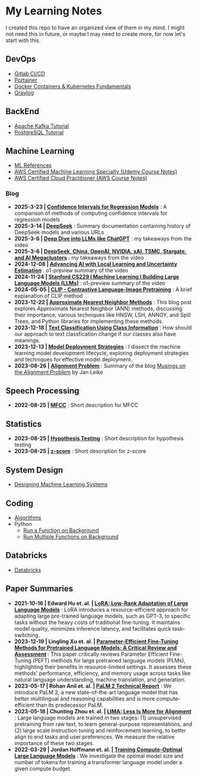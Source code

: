 # My Learning Notes

I created this repo to have an organized view of them in my mind. I might not need this in future, or maybe I may need to create more, for now let's start with this.

## DevOps

- [Gitlab CI/CD](./devops/gitlab-ci-cd.md)
- [Portainer](./devops/portainer.md)
- [Docker Containers & Kubernetes Fundamentals](./devops/docker_kubernetes/README.md)
- [Graylog](./devops/graylog.md)

## BackEnd

- [Apache Kafka Tutorial](./backend/kafka.md)
- [PostgreSQL Tutorial](./backend/postgresql.md)

## Machine Learning

- [ML References](./machine_learning/references.md)
- [AWS Certified Machine Learning Specialty (Udemy Course Notes)](./machine_learning/udemy-aws-mls-c01/README.md)
- [AWS Certified Cloud Practitioner (AWS Course Notes)](./machine_learning/aws-clf-c02/README.md)

### Blog

- **2025-3-23 | [Confidence Intervals for Regression Models](./machine_learning/regression_confidence.md)** : A comparison of methods of computing confidence intervals for regression models
- **2025-3-14 | [DeepSeek](./machine_learning/deepseek.md)** : Summary documentation containing history of DeepSeek models and various URLs
- **2025-3-6 | [Deep Dive into LLMs like ChatGPT](./machine_learning/andrej_karpathy_llm_deepdive.md)** : my takeaways from the video
- **2025-3-6 | [DeepSeek, China, OpenAI, NVIDIA, xAI, TSMC, Stargate, and AI Megaclusters](./machine_learning/lex_friedman_deepseek.md)** : my takeaways from the video
- **2024-12-08 | [Advancing AI with Local Learning and Uncertainty Estimation](./machine_learning/test_time_adaptation.md)** : o1-preview summary of the video
- **2024-11-24 | [Stanford CS229 I Machine Learning I Building Large Language Models (LLMs)](./machine_learning/standford_cs229_building_llms.md)** : o1-preview summary of the video
- **2024-05-05 | [CLIP - Contrastive Language-Image Pretraining](./machine_learning/clip.md)** : A brief explanation of CLIP method
- **2023-12-22 | [Approximate Nearest Neighbor Methods](./machine_learning/approximate-nearest-neighbor.md)** : This blog post explores Approximate Nearest Neighbor (ANN) methods, discussing their importance, various techniques like HNSW, LSH, ANNOY, and Spill Trees, and Python libraries for implementing these methods.
- **2023-12-18 | [Text Classification Using Class Information](./machine_learning/text-classification.md)** : How should our approach to text classfication change if our classes also have meanings.
- **2023-12-13 | [Model Deployment Strategies](./machine_learning/model-deployment-strategies.md)** : I dissect the machine learning model development lifecycle, exploring deployment strategies and techniques for effective model deployment.
- **2023-08-26 | [Alignment Problem](./machine_learning/alignment_problem.md)** : Summary of the blog [Musings on the Alignment Problem](https://aligned.substack.com/) by Jan Leike

## Speech Processing

- **2022-08-25 | [MFCC](./speech_processing/mfcc.md)** : Short description for MFCC

## Statistics

- **2023-08-25 | [Hypothesis Testing](./statistics/hypothesis-testing.md)** : Short description for hypothesis testing
- **2023-08-25 | [z-score](./statistics/z-score/z-score.md)** : Short description for z-score

## System Design

- [Designing Machine Learning Systems](./system/chip_huyen.md)

## Coding

- [Algorithms](https://github.com/gsamil/algorithms/)
- Python
    - [Run a Function on Background](./python/run_on_background.py)
    - [Run Multiple Functions on Background](./python/run_on_background_mult.py)

## Databricks
    
- [Databricks](./databricks/readme.md)

## Paper Summaries

- **2021-10-16 | Edward Hu et. al. | [LoRA: Low-Rank Adaptation of Large Language Models](./paper/lora-2021.md)** : LoRA introduces a resource-efficient approach for adapting large pre-trained language models, such as GPT-3, to specific tasks without the heavy costs of traditional fine-tuning. It maintains model quality, minimizes inference latency, and facilitates quick task-switching.
- **2023-12-19 | Lingling Xu et. al. | [Parameter-Efficient Fine-Tuning Methods for Pretrained Language Models: A Critical Review and Assessment](./paper/peft-2023.md)** : This paper critically reviews Parameter Efficient Fine-Tuning (PEFT) methods for large pretrained language models (PLMs), highlighting their benefits in resource-limited settings. It assesses these methods' performance, efficiency, and memory usage across tasks like natural language understanding, machine translation, and generation.
- **2023-05-17 | Rohan Anil et. al. | [PaLM 2 Technical Report](./paper/anil-2023-palm-2.md)** : We introduce PaLM 2, a new state-of-the-art language model that has better multilingual and reasoning capabilities and is more compute-efficient than its predecessor PaLM.
- **2023-05-18 | Chunting Zhou et. al. | [LIMA: Less Is More for Alignment](./paper/zhou-2023-lima.md)** : Large language models are trained in two stages: (1) unsupervised pretraining from raw text, to learn general-purpose representations, and (2) large scale instruction tuning and reinforcement learning, to better align to end tasks and user preferences. We measure the relative importance of these two stages.
- **2022-03-29 | Jordan Hoffmann et. al. | [Training Compute-Optimal Large Language Models](./paper/hoffmann-2022-training-compute-optimal-llms.md)** : We investigate the optimal model size and number of tokens for training a transformer language model under a given compute budget.
